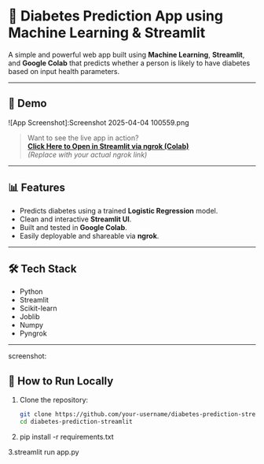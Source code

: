 # 🧠 Diabetes Prediction App using Machine Learning & Streamlit

A simple and powerful web app built using **Machine Learning**, **Streamlit**, and **Google Colab** that predicts whether a person is likely to have diabetes based on input health parameters.

---

## 🚀 Demo
![App Screenshot]:Screenshot 2025-04-04 100559.png
> Want to see the live app in action?  
> **[Click Here to Open in Streamlit via ngrok (Colab)](https://your-ngrok-link-here)**  
> *(Replace with your actual ngrok link)*

---

## 📊 Features

- Predicts diabetes using a trained **Logistic Regression** model.
- Clean and interactive **Streamlit UI**.
- Built and tested in **Google Colab**.
- Easily deployable and shareable via **ngrok**.

---

## 🛠️ Tech Stack

- Python
- Streamlit
- Scikit-learn
- Joblib
- Numpy
- Pyngrok

---
screenshot:
## 🧪 How to Run Locally
1. Clone the repository:
   ```bash
   git clone https://github.com/your-username/diabetes-prediction-streamlit.git
   cd diabetes-prediction-streamlit

  2. pip install -r requirements.txt

   
3.streamlit run app.py

